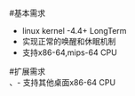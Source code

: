 #基本需求
- linux kernel -4.4+ LongTerm
- 实现正常的唤醒和休眠机制
- 支持x86-64,mips-64 CPU

#扩展需求  
、- 支持其他桌面x86-64 CPU

